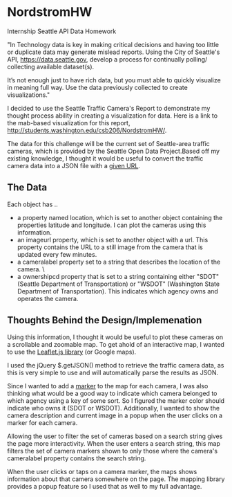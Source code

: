 # NordstromHW
Internship Seattle API Data Homework

"In Technology data is key in making critical decisions and having too little or duplicate data may generate mislead reports. 
Using the City of Seattle's API, https://data.seattle.gov, develop a process for continually polling/ collecting available dataset(s).

It’s not enough just to have rich data, but you must able to quickly visualize in meaning full way. Use the data previously collected 
to create visualizations."

I decided to use the Seattle Traffic Camera's Report to demonstrate my thought process ability in creating a visualization for data. 
Here is a link to the mab-based visualization for this report, http://students.washington.edu/csb206/NordstromHW/. 

The data for this challenge will be the current set of Seattle-area traffic cameras, which is provided by the Seattle Open Data Project.Based off my existing knowledge, I thought it would be useful to convert the traffic camera data into a JSON file with a [given URL](https://data.seattle.gov/resource/65fc-btcc.json).

## The Data
Each object has .. 

- a property named location, which is set to another object containing the properties latitude and longitude. I can plot the cameras using this information. 
- an imageurl property, which is set to another object with a url. This property contains the URL to a still image from the camera that is updated every few minutes. 
- a cameralabel property set to a string that describes the location of the camera. \
- a ownershipcd property that is set to a string containing either "SDOT" (Seattle Department of Transportation) or "WSDOT" (Washington State Department of Transportation). This indicates which agency owns and operates the camera.

## Thoughts Behind the Design/Implemenation

Using this information, I thought it would be useful to plot these cameras on a scrollable and zoomable map. To get ahold of an interactive map, I wanted to use the [Leaflet.js library](http://leafletjs.com/) (or Google maps). 

I used the jQuery $.getJSON() method to retrieve the traffic camera data, as this is very simple to use and will automatically parse the results as JSON. 

Since I wanted to add a [marker](http://leafletjs.com/reference.html#circlemarker) to the map for each camera, I was also thinking what would be a good way to indicate which camera belonged to which agency using a key of some sort. So I figured the marker color should indicate who owns it (SDOT or WSDOT). Additionally, I wanted to show the camera description and current image in a popup when the user clicks on a marker for each camera.

Allowing the user to filter the set of cameras based on a search string gives the page more interactivity. When the user enters a search string, this map filters the set of camera markers shown to only those where the camera's cameralabel property contains the search string. 

When the user clicks or taps on a camera marker, the maps shows information about that camera somewhere on the page. The mapping library provides a popup feature so I used that as well to my full advantage. 